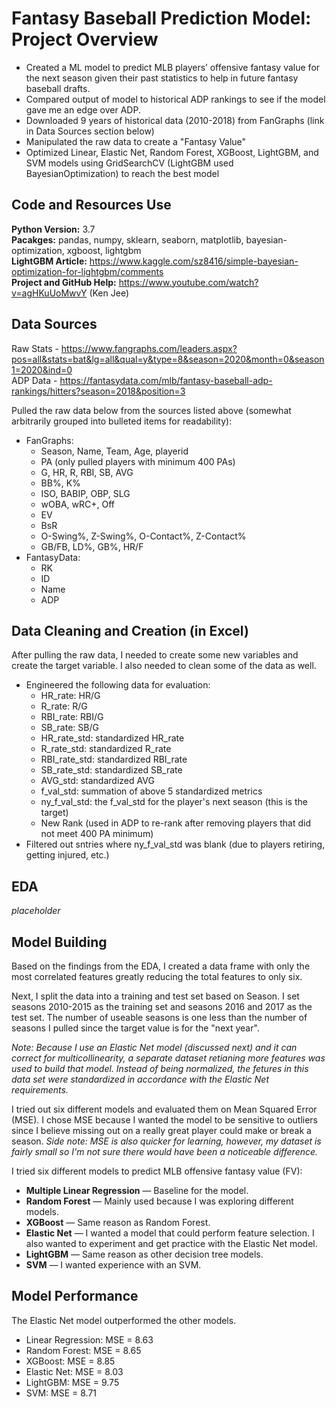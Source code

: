 # Fantasy Baseball Prediction Model: Project Overview
- Created a ML model to predict MLB players’ offensive fantasy value for the next season given their past statistics to help in future fantasy baseball drafts.
- Compared output of model to historical ADP rankings to see if the model gave me an edge over ADP.
- Downloaded 9 years of historical data (2010-2018) from FanGraphs (link in Data Sources section below)
- Manipulated the raw data to create a "Fantasy Value"
- Optimized Linear, Elastic Net, Random Forest, XGBoost, LightGBM, and SVM models using GridSearchCV (LightGBM used BayesianOptimization) to reach the best model

## Code and Resources Use
**Python Version:** 3.7\
**Pacakges:** pandas, numpy, sklearn, seaborn, matplotlib, bayesian-optimization, xgboost, lightgbm\
**LightGBM Article:** https://www.kaggle.com/sz8416/simple-bayesian-optimization-for-lightgbm/comments \
**Project and GitHub Help:** https://www.youtube.com/watch?v=agHKuUoMwvY (Ken Jee)

## Data Sources
Raw Stats - https://www.fangraphs.com/leaders.aspx?pos=all&stats=bat&lg=all&qual=y&type=8&season=2020&month=0&season1=2020&ind=0 \
ADP Data - https://fantasydata.com/mlb/fantasy-baseball-adp-rankings/hitters?season=2018&position=3

Pulled the raw data below from the sources listed above (somewhat arbitrarily grouped into bulleted items for readability):
- FanGraphs:
  - Season, Name, Team, Age, playerid
  - PA (only pulled players with minimum 400 PAs)
  - G, HR, R, RBI, SB, AVG
  - BB%, K%
  - ISO, BABIP, OBP, SLG
  - wOBA, wRC+, Off
  - EV
  - BsR
  - O-Swing%, Z-Swing%, O-Contact%, Z-Contact%
  - GB/FB, LD%, GB%, HR/F
- FantasyData:
  - RK
  - ID
  - Name
  - ADP

## Data Cleaning and Creation (in Excel)
After pulling the raw data, I needed to create some new variables and create the target variable. I also needed to clean some of the data as well.
- Engineered the following data for evaluation:
  - HR_rate: HR/G
  - R_rate: R/G
  - RBI_rate: RBI/G
  - SB_rate: SB/G
  - HR_rate_std: standardized HR_rate
  - R_rate_std: standardized R_rate
  - RBI_rate_std: standardized RBI_rate
  - SB_rate_std: standardized SB_rate
  - AVG_std: standardized AVG
  - f_val_std: summation of above 5 standardized metrics
  - ny_f_val_std: the f_val_std for the player's next season (this is the target)
  - New Rank (used in ADP to re-rank after removing players that did not meet 400 PA minimum)
- Filtered out sntries where ny_f_val_std was blank (due to players retiring, getting injured, etc.)

## EDA 
*placeholder*

## Model Building
Based on the findings from the EDA, I created a data frame with only the most correlated features greatly reducing the total features to only six.

Next, I split the data into a training and test set based on Season. I set seasons 2010-2015 as the training set and seasons 2016 and 2017 as the test set. The number of useable seasons is one less than the number of seasons I pulled since the target value is for the "next year". 

*Note: Because I use an Elastic Net model (discussed next) and it can correct for multicollinearity, a separate dataset retianing more features was used to build that model. Instead of being normalized, the fetures in this data set were standardized in accordance with the Elastic Net requirements.*

I tried out six different models and evaluated them on Mean Squared Error (MSE). I chose MSE because I wanted the model to be sensitive to outliers since I believe missing out on a really great player could make or break a season. *Side note: MSE is also quicker for learning, however, my dataset is fairly small so I'm not sure there would have been a noticeable difference.*

I tried six different models to predict MLB offensive fantasy value (FV):
- **Multiple Linear Regression** &mdash; Baseline for the model.
- **Random Forest** &mdash; Mainly used because I was exploring different models.
- **XGBoost** &mdash; Same reason as Random Forest.
- **Elastic Net** &mdash; I wanted a model that could perform feature selection. I also wanted to experiment and get practice with the Elastic Net model.
- **LightGBM** &mdash; Same reason as other decision tree models.
- **SVM** &mdash; I wanted experience with an SVM.

## Model Performance
The Elastic Net model outperformed the other models.
- Linear Regression: MSE = 8.63
- Random Forest: MSE = 8.65
- XGBoost: MSE = 8.85
- Elastic Net: MSE = 8.03
- LightGBM: MSE = 9.75
- SVM: MSE = 8.71
